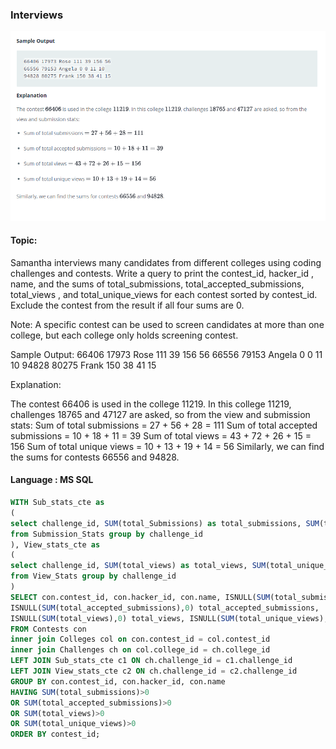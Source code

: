 ### Interviews

<img src="../PIc/44.png" alt="solution">


#### Topic:
Samantha interviews many candidates from different colleges using coding challenges and contests. Write a query to print the contest_id, hacker_id , name, and the sums of total_submissions, total_accepted_submissions, total_views , and total_unique_views for each contest sorted by contest_id. Exclude the contest from the result if all four sums are 0.

Note: A specific contest can be used to screen candidates at more than one college, but each college only holds screening contest.

Sample Output:
66406 17973 Rose 111 39 156 56
66556 79153 Angela 0 0 11 10
94828 80275 Frank 150 38 41 15


Explanation:

The contest 66406 is used in the college 11219. In this college 11219, challenges 18765 and 47127 are asked, so from the view and submission stats:
Sum of total submissions = 27 + 56 + 28 = 111
Sum of total accepted submissions = 10 + 18 + 11 = 39
Sum of total views = 43 + 72 + 26 + 15 = 156
Sum of total unique views = 10 + 13 + 19 + 14 = 56
Similarly, we can find the sums for contests 66556 and 94828.


#### Language : MS SQL
```sql
WITH Sub_stats_cte as
(
select challenge_id, SUM(total_Submissions) as total_submissions, SUM(total_accepted_Submissions) as total_accepted_submissions 
from Submission_Stats group by challenge_id 
), View_stats_cte as
(
select challenge_id, SUM(total_views) as total_views, SUM(total_unique_views) as total_unique_views 
from View_Stats group by challenge_id 
)
SELECT con.contest_id, con.hacker_id, con.name, ISNULL(SUM(total_submissions),0) total_submissions, 
ISNULL(SUM(total_accepted_submissions),0) total_accepted_submissions,
ISNULL(SUM(total_views),0) total_views, ISNULL(SUM(total_unique_views),0) total_unique_views
FROM Contests con
inner join Colleges col on con.contest_id = col.contest_id
inner join Challenges ch on col.college_id = ch.college_id
LEFT JOIN Sub_stats_cte c1 ON ch.challenge_id = c1.challenge_id 
LEFT JOIN View_stats_cte c2 ON ch.challenge_id = c2.challenge_id
GROUP BY con.contest_id, con.hacker_id, con.name
HAVING SUM(total_submissions)>0
OR SUM(total_accepted_submissions)>0
OR SUM(total_views)>0
OR SUM(total_unique_views)>0
ORDER BY contest_id;
```
